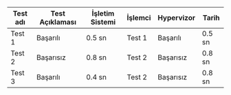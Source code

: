 | Test adı    | Test Açıklaması    | İşletim Sistemi   | İşlemci   | Hypervizor    | Tarih  |
|-------------|----------|--------|-------------|----------|--------|
| Test 1      | Başarılı | 0.5 sn | Test 1      | Başarılı | 0.5 sn |
| Test 2      | Başarısız| 0.8 sn | Test 2      | Başarısız| 0.8 sn |
| Test 3      | Başarılı | 0.4 sn | Test 2      | Başarısız| 0.8 sn |
